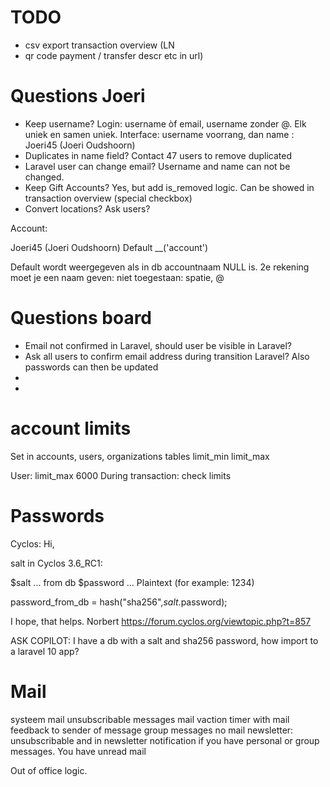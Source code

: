 # TODO

- csv export transaction overview (LN
- qr code payment / transfer descr etc in url)

# Questions  Joeri

- Keep username?  Login: username òf email, username zonder @. Elk uniek en samen uniek. Interface: username voorrang, dan name : Joeri45 (Joeri Oudshoorn)
- Duplicates in name field? Contact 47 users to remove duplicated
- Laravel user can change email? Username and name can not be changed.
- Keep Gift Accounts? Yes, but add is_removed logic. Can be showed in transaction overview (special checkbox)
- Convert locations? Ask users?


Account:

Joeri45 (Joeri Oudshoorn)
    Default __('account')   

Default wordt weergegeven als in db accountnaam NULL is.
2e rekening moet je een naam geven: niet toegestaan: spatie, @   

# Questions board

- Email not confirmed in Laravel, should user be visible in Laravel?
- Ask all users to confirm email address during transition Laravel? Also passwords can then be updated
- 
- 

# account limits

Set in accounts, users, organizations tables
limit_min limit_max


User: limit_max 6000
During transaction: check limits

 




# Passwords
Cyclos:
Hi,

salt in Cyclos 3.6_RC1:

$salt ... from db
$password ... Plaintext (for example: 1234)

password_from_db = hash("sha256",$salt.$password);


I hope, that helps.
Norbert
https://forum.cyclos.org/viewtopic.php?t=857


ASK COPILOT:
I have a db with a salt and sha256 password, how import to a laravel 10 app?





# Mail

systeem mail unsubscribable
messages mail vaction timer with mail feedback to sender of message
group messages no mail
newsletter: unsubscribable  and in newsletter notification if you  have personal or group messages. You have unread mail

Out of office logic. 


